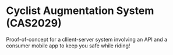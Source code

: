 # Cyclist Augmentation System (CAS2029)

Proof-of-concept for a cllient-server system involving an API and a consumer mobile app to keep you safe while riding!
